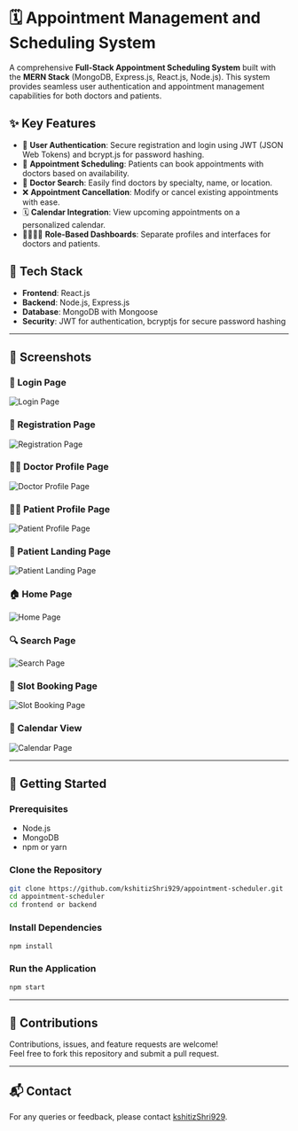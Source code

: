 # 🗓️ Appointment Management and Scheduling System

A comprehensive **Full-Stack Appointment Scheduling System** built with the **MERN Stack** (MongoDB, Express.js, React.js, Node.js). This system provides seamless user authentication and appointment management capabilities for both doctors and patients.

## ✨ Key Features

- 🔐 **User Authentication**: Secure registration and login using JWT (JSON Web Tokens) and bcrypt.js for password hashing.
- 📅 **Appointment Scheduling**: Patients can book appointments with doctors based on availability.
- 🔎 **Doctor Search**: Easily find doctors by specialty, name, or location.
- ❌ **Appointment Cancellation**: Modify or cancel existing appointments with ease.
- 🗓️ **Calendar Integration**: View upcoming appointments on a personalized calendar.
- 👨‍⚕️👩‍⚕️ **Role-Based Dashboards**: Separate profiles and interfaces for doctors and patients.

## 🧰 Tech Stack

- **Frontend**: React.js
- **Backend**: Node.js, Express.js
- **Database**: MongoDB with Mongoose
- **Security**: JWT for authentication, bcryptjs for secure password hashing

---

## 📸 Screenshots

### 🔐 Login Page  
![Login Page](https://raw.github.com/Uday2902/appointment-scheduling-system/main/Screenshots/login.png)

### 📝 Registration Page  
![Registration Page](https://raw.github.com/Uday2902/appointment-scheduling-system/main/Screenshots/registration.png)

### 👨‍⚕️ Doctor Profile Page  
![Doctor Profile Page](https://raw.github.com/Uday2902/appointment-scheduling-system/main/Screenshots/doctor_profile_page.png)

### 🧑‍⚕️ Patient Profile Page  
![Patient Profile Page](https://raw.github.com/Uday2902/appointment-scheduling-system/main/Screenshots/patient_profile_page.png)

### 🏥 Patient Landing Page  
![Patient Landing Page](https://raw.github.com/Uday2902/appointment-scheduling-system/main/Screenshots/patient_landing_page.png)

### 🏠 Home Page  
![Home Page](https://raw.github.com/Uday2902/appointment-scheduling-system/main/Screenshots/home.png)

### 🔍 Search Page  
![Search Page](https://raw.github.com/Uday2902/appointment-scheduling-system/main/Screenshots/search.png)

### 📆 Slot Booking Page  
![Slot Booking Page](https://raw.github.com/Uday2902/appointment-scheduling-system/main/Screenshots/slot_booking.png)

### 📅 Calendar View  
![Calendar Page](https://raw.github.com/Uday2902/appointment-scheduling-system/main/Screenshots/calendar.png)

---

## 🚀 Getting Started

### Prerequisites
- Node.js
- MongoDB
- npm or yarn

### Clone the Repository
```bash
git clone https://github.com/kshitizShri929/appointment-scheduler.git
cd appointment-scheduler
cd frontend or backend
```


### Install Dependencies

```bash
npm install
```

### Run the Application

```bash
npm start
```

---

## 🙌 Contributions

Contributions, issues, and feature requests are welcome!  
Feel free to fork this repository and submit a pull request.

---

## 📬 Contact

For any queries or feedback, please contact [kshitizShri929](https://github.com/kshitizShri929).
